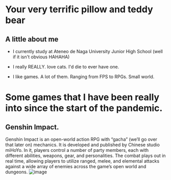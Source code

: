 # Your very terrific pillow and teddy bear
## A little about me
- I currently study at Ateneo de Naga University Junior High School (well if it isn't obvious HAHAHA)

- I really REALLY. love cats. I'd die to ever have one.
- I like games. A lot of them. Ranging from FPS to RPGs. Small world.
# Some games that I have been really into since the start of the pandemic.
## Genshin Impact. 
Genshin Impact is an open-world action RPG with “gacha” (we’ll go over that later on) mechanics. It is developed and published by Chinese studio miHoYo. In it, players control a number of party members, each with different abilities, weapons, gear, and personalities. The combat plays out in real time, allowing players to utilize ranged, melee, and elemental attacks against a wide array of enemies across the game’s open world and dungeons.
![image](https://user-images.githubusercontent.com/118231391/202166469-efc6af1a-c11e-4a5e-ac93-ffdc1173dabf.png)


